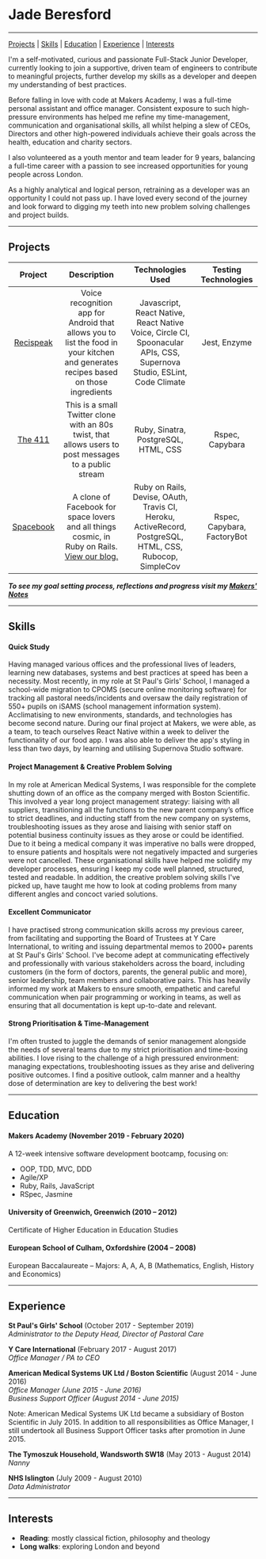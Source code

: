 # Jade Beresford

---

[Projects](#projects) | [Skills](#skills) | [Education](#education) | [Experience](#experience) | [Interests](#interests)

I'm a self-motivated, curious and passionate Full-Stack Junior Developer, currently looking to join a supportive, driven team of engineers to contribute to meaningful projects, further develop my skills as a developer and deepen my understanding of best practices.

Before falling in love with code at Makers Academy, I was a full-time personal assistant and office manager. Consistent exposure to such high-pressure environments has helped me refine my time-management, communication and organisational skills, all whilst helping a slew of CEOs, Directors and other high-powered individuals achieve their goals across the health, education and charity sectors.  

I also volunteered as a youth mentor and team leader for 9 years, balancing a full-time career with a passion to see increased opportunities for young people across London.

As a highly analytical and logical person, retraining as a developer was an opportunity I could not pass up. I have loved every second of the journey and look forward to digging my teeth into new problem solving challenges and project builds.   

---

## Projects

| Project | Description | Technologies Used | Testing Technologies |
| :---: | :---: | :---: | :---: |
| [Recispeak](https://github.com/dbacall/Recispeak) | Voice recognition app for Android that allows you to list the food in your kitchen and generates recipes based on those ingredients | Javascript, React Native, React Native Voice, Circle CI, Spoonacular APIs, CSS, Supernova Studio, ESLint, Code Climate | Jest, Enzyme |
| [The 411](https://github.com/JKBero/chitter-challenge/blob/master/README-2.md) | This is a small Twitter clone with an 80s twist, that allows users to post messages to a public stream | Ruby, Sinatra, PostgreSQL, HTML, CSS | Rspec, Capybara |
| [Spacebook](https://github.com/ajbacon/acebook-true-GrIT) | A clone of Facebook for space lovers and all things cosmic, in Ruby on Rails. [View our blog.](https://medium.com/true-grit) | Ruby on Rails, Devise, OAuth, Travis CI, Heroku, ActiveRecord, PostgreSQL, HTML, CSS, Rubocop, SimpleCov | Rspec, Capybara, FactoryBot |

**_To see my goal setting process, reflections and progress visit my [Makers' Notes](https://github.com/JKBero/Makers-Notes)_**

---

## Skills

#### Quick Study

Having managed various offices and the professional lives of leaders, learning new databases, systems and best practices at speed has been a necessity. Most recently, in my role at St Paul's Girls' School, I managed a school-wide migration to CPOMS (secure online monitoring software) for tracking all pastoral needs/incidents and oversaw the daily registration of 550+ pupils on iSAMS (school management information system). Acclimatising to new environments, standards, and technologies has become second nature. During our final project at Makers, we were able, as a team, to teach ourselves React Native within a week to deliver the functionality of our food app. I was also able to deliver the app's styling in less than two days, by learning and utilising Supernova Studio software.

#### Project Management & Creative Problem Solving

In my role at American Medical Systems, I was responsible for the complete shutting down of an office as the company merged with Boston Scientific. This involved a year long project management strategy: liaising with all suppliers, transitioning all the functions to the new parent company’s office to strict deadlines, and inducting staff from the new company on systems, troubleshooting issues as they arose and liaising with senior staff on potential business continuity issues as they arose or could be identified. Due to it being a medical company it was imperative no balls were dropped, to ensure patients and hospitals were not negatively impacted and surgeries were not cancelled. These organisational skills have helped me solidify my developer processes, ensuring I keep my code well planned, structured, tested and readable. In addition, the creative problem solving skills I've picked up, have taught me how to look at coding problems from many different angles and concoct varied solutions.

#### Excellent Communicator

I have practised strong communication skills across my previous career, from facilitating and supporting the Board of Trustees at Y Care International, to writing and issuing departmental memos to 2000+ parents at St Paul's Girls' School. I've become adept at communicating effectively and professionally with various stakeholders across the board, including customers (in the form of doctors, parents, the general public and more), senior leadership, team members and collaborative pairs. This has heavily informed my work at Makers to ensure smooth, empathetic and careful communication when pair programming or working in teams, as well as ensuring that all documentation is kept up-to-date and relevant.

#### Strong Prioritisation & Time-Management

I'm often trusted to juggle the demands of senior management alongside the needs of several teams due to my strict prioritisation and time-boxing abilities. I love rising to the challenge of a high pressured environment: managing expectations, troubleshooting issues as they arise and delivering positive outcomes. I find a positive outlook, calm manner and a healthy dose of determination are key to delivering the best work!

---

## Education

#### Makers Academy (November 2019 - February 2020)  

A 12-week intensive software development bootcamp, focusing on:  
- OOP, TDD, MVC, DDD
- Agile/XP
- Ruby, Rails, JavaScript
- RSpec, Jasmine

#### University of Greenwich, Greenwich (2010 – 2012)  

Certificate of Higher Education in Education Studies  

#### European School of Culham, Oxfordshire (2004 – 2008)  

European Baccalaureate – Majors: A, A, A, B (Mathematics, English, History and Economics) 

---

## Experience

**St Paul's Girls' School** (October 2017 - September 2019)  
*Administrator to the Deputy Head, Director of Pastoral Care*  

**Y Care International** (February 2017 - August 2017)  
*Office Manager / PA to CEO*  

**American Medical Systems UK Ltd / Boston Scientific** (August 2014 - June 2016)  
*Office Manager (June 2015 - June 2016)*  
*Business Support Officer (August 2014 - June 2015)*  

Note: American Medical Systems UK Ltd became a subsidiary of Boston Scientific in July 2015. In addition to all responsibilities as Office Manager, I still undertook all Business Support Officer tasks after promotion in June 2015.  

**The Tymoszuk Household, Wandsworth SW18** (May 2013 - August 2014)  
*Nanny*  

**NHS Islington** (July 2009 - August 2010)  
*Data Administrator*  

---

## Interests

- **Reading**: mostly classical fiction, philosophy and theology
- **Long walks**: exploring London and beyond
